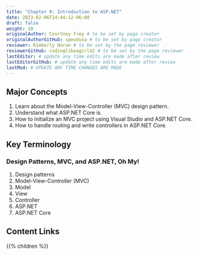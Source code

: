 ```yaml
---
title: "Chapter 9: Introduction to ASP.NET"
date: 2023-02-06T14:44:12-06:00
draft: false
weight: 10
originalAuthor: Courtney Frey # to be set by page creator
originalAuthorGitHub: speudusa # to be set by page creator
reviewer: Kimberly Horan # to be set by the page reviewer
reviewerGitHub: codinglikeagirl42 # to be set by the page reviewer
lastEditor: # update any time edits are made after review
lastEditorGitHub: # update any time edits are made after review
lastMod: # UPDATE ANY TIME CHANGES ARE MADE
---
```



## Major Concepts

1. Learn about the Model-View-Controller (MVC) design pattern.
1. Understand what ASP.NET Core is.
1. How to initialize an MVC project using Visual Studio and ASP.NET Core.
1. How to handle routing and write controllers in ASP.NET Core.

## Key Terminology

### Design Patterns, MVC, and ASP.NET, Oh My!

1. Design patterns
1. Model-View-Controller (MVC)
1. Model
1. View
1. Controller
1. ASP.NET
1. ASP.NET Core

## Content Links

{{% children %}}